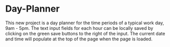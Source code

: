 # Day-Planner
This new project is a day planner for the time periods of a typical work day, 9am - 5pm. The text input fields for each hour can be locally saved by clicking on the green save buttons to the right of the input.  The current date and time will populate at the top of the page when the page is loaded. 
